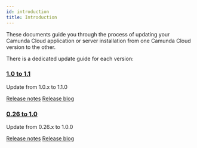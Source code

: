 ```yaml
---
id: introduction
title: Introduction
---
```


These documents guide you through the process of updating your Camunda Cloud
application or server installation from one Camunda Cloud version to the other.

There is a dedicated update guide for each version:

### [1.0 to 1.1](../100-to-110)

Update from 1.0.x to 1.1.0

[Release notes](https://github.com/camunda-cloud/zeebe/releases/tag/1.1.0)
[Release blog](https://camunda.com/blog/2021/07/camunda-cloud-110-released/)

### [0.26 to 1.0](../026-to-100)

Update from 0.26.x to 1.0.0

[Release notes](https://github.com/camunda-cloud/zeebe/releases/tag/1.0.0)
[Release blog](https://camunda.com/blog/2021/05/camunda-cloud-10-released/)
